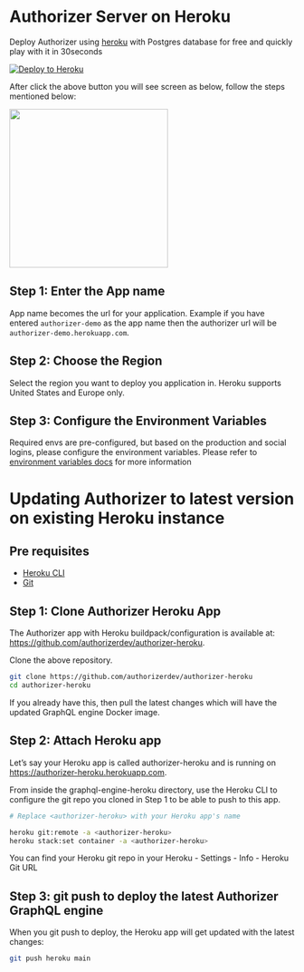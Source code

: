 # Authorizer Server on Heroku

Deploy Authorizer using [heroku](https://github.com/authorizerdev/authorizer-heroku) with Postgres database for free and quickly play with it in 30seconds
<br/>

[![Deploy to Heroku](https://www.herokucdn.com/deploy/button.svg)](https://heroku.com/deploy?template=https://github.com/authorizerdev/authorizer-heroku)

After click the above button you will see screen as below, follow the steps mentioned below:

<img src="https://docs.authorizer.dev/images/heroku.png" style="height:20em;"/>

## Step 1: Enter the App name

App name becomes the url for your application. Example if you have entered `authorizer-demo` as the app name then the authorizer url will be `authorizer-demo.herokuapp.com`.

## Step 2: Choose the Region

Select the region you want to deploy you application in. Heroku supports United States and Europe only.

## Step 3: Configure the Environment Variables

Required envs are pre-configured, but based on the production and social logins, please configure the environment variables. Please refer to [environment variables docs](/core/env) for more information

# Updating Authorizer to latest version on existing Heroku instance

## Pre requisites

- [Heroku CLI](https://devcenter.heroku.com/articles/heroku-cli)
- [Git](https://git-scm.com/downloads)

## Step 1: Clone Authorizer Heroku App

The Authorizer app with Heroku buildpack/configuration is available at: https://github.com/authorizerdev/authorizer-heroku.

Clone the above repository.

```sh
git clone https://github.com/authorizerdev/authorizer-heroku
cd authorizer-heroku
```

If you already have this, then pull the latest changes which will have the updated GraphQL engine Docker image.

## Step 2: Attach Heroku app

Let’s say your Heroku app is called authorizer-heroku and is running on https://authorizer-heroku.herokuapp.com.

From inside the graphql-engine-heroku directory, use the Heroku CLI to configure the git repo you cloned in Step 1 to be able to push to this app.

```sh
# Replace <authorizer-heroku> with your Heroku app's name

heroku git:remote -a <authorizer-heroku>
heroku stack:set container -a <authorizer-heroku>
```

You can find your Heroku git repo in your Heroku - Settings - Info - Heroku Git URL

## Step 3: git push to deploy the latest Authorizer GraphQL engine

When you git push to deploy, the Heroku app will get updated with the latest changes:

```sh
git push heroku main
```
